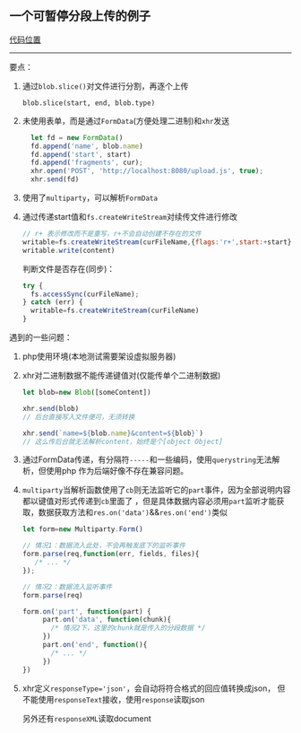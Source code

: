 ## 一个可暂停分段上传的例子

[代码位置](https://gist.github.com/stonehank/5d3dea234ac6bc200bdef9c181c0a645)
_______

要点：

1. 通过`blob.slice()`对文件进行分割，再逐个上传

    `blob.slice(start, end, blob.type)`
2. 未使用表单，而是通过`FormData`(方便处理二进制)和`xhr`发送

    ```js
      let fd = new FormData()
      fd.append('name', blob.name)
      fd.append('start', start)
      fd.append('fragments', cur);
      xhr.open('POST', 'http://localhost:8080/upload.js', true);
      xhr.send(fd)
    ```
3. 使用了`multiparty`，可以解析`FormData`
4. 通过传递start值和`fs.createWriteStream`对续传文件进行修改

    ```js
    // r+ 表示修改而不是重写，r+不会自动创建不存在的文件
    writable=fs.createWriteStream(curFileName,{flags:'r+',start:+start})
    writable.write(content)
    ```
    判断文件是否存在(同步)：
    ```js
    try {
      fs.accessSync(curFileName);
    } catch (err) {
      writable=fs.createWriteStream(curFileName)
    }  
    ```

遇到的一些问题：

1. php使用环境(本地测试需要架设虚拟服务器)
2. xhr对二进制数据不能传递键值对(仅能传单个二进制数据)
    
    ```js
    let blob=new Blob([someContent])
    
    xhr.send(blob)  
    // 后台直接写入文件便可，无须转换
    
    xhr.send(`name=${blob.name}&content=${blob}`)
    // 这么传后台就无法解析content，始终是个[object Object]
    ```
3. 通过FormData传递，有分隔符`-----`和一些编码，使用`querystring`无法解析，但使用php
作为后端好像不存在兼容问题。

4. `multiparty`当解析函数使用了`cb`则无法监听它的`part`事件，因为全部说明内容都以键值对形式传递到`cb`里面了
，但是具体数据内容必须用`part`监听才能获取，数据获取方法和`res.on('data')`&&`res.on('end')`类似

    ```js
    let form=new Multiparty.Form()
    
    // 情况1：数据流入此处，不会再触发底下的监听事件
    form.parse(req,function(err, fields, files){   
       /* ... */   
    });

    // 情况2：数据流入监听事件
    form.parse(req)

    form.on('part', function(part) {
         part.on('data', function(chunk){   
           /* 情况2下，这里的chunk就是传入的分段数据 */
         })
         part.on('end', function(){
           /* ... */
         })
    })
    ```
5. xhr定义`responseType='json'`，会自动将符合格式的回应值转换成json，
   但不能使用`responseText`接收，使用`response`读取json
   
   另外还有`responseXML`读取document